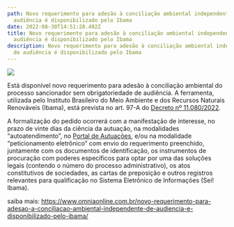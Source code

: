 ```yaml
---
path: Novo requerimento para adesão à conciliação ambiental independente de
  audiência é disponibilizado pelo Ibama
date: 2022-08-30T14:51:28.492Z
title: Novo requerimento para adesão à conciliação ambiental independente de
  audiência é disponibilizado pelo Ibama
description: Novo requerimento para adesão à conciliação ambiental independente
  de audiência é disponibilizado pelo Ibama
---
```

<!--StartFragment-->

![](https://www.omniaonline.com.br/wp-content/uploads/2022/08/Site-LinkedIn-Facebook-87.png)

Está disponível novo requerimento para adesão à conciliação ambiental do processo sancionador sem obrigatoriedade de audiência. A ferramenta, utilizada pelo Instituto Brasileiro do Meio Ambiente e dos Recursos Naturais Renováveis (Ibama), está prevista no art. 97-A do [Decreto nº 11.080/2022](http://www.planalto.gov.br/ccivil_03/_ato2019-2022/2022/decreto/D11080.htm).

A formalização do pedido ocorrerá com a manifestação de interesse, no prazo de vinte dias da ciência da autuação, na modalidades “autoatendimento”, no [Portal de Autuações](https://autuacoes.ibama.gov.br/login), e/ou na modalidade “peticionamento eletrônico” com envio do requerimento preenchido, juntamente com os documentos de identificação, os instrumentos de procuração com poderes específicos para optar por uma das soluções legais (contendo o número do processo administrativo), os atos constitutivos de sociedades, as cartas de preposição e outros registros relevantes para qualificação no Sistema Eletrônico de Informações (Sei! Ibama).

saiba mais: https://www.omniaonline.com.br/novo-requerimento-para-adesao-a-conciliacao-ambiental-independente-de-audiencia-e-disponibilizado-pelo-ibama/

<!--EndFragment-->
